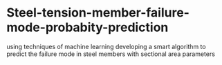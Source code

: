 # Steel-tension-member-failure-mode-probabity-prediction
using techniques of machine learning developing a smart algorithm to predict the failure mode in steel members with sectional area parameters
